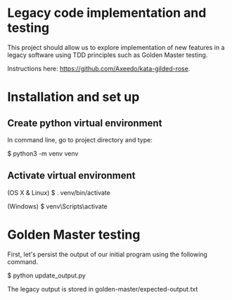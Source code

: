 # Legacy code implementation and testing

This project should allow us to explore implementation of new features in a legacy software using TDD principles such as Golden Master testing.

Instructions here: https://github.com/Axeedo/kata-gilded-rose.

# Installation and set up

## Create python virtual environment

In command line, go to project directory and type:

$ python3 -m venv venv

## Activate virtual environment

(OS X & Linux)
$ . venv/bin/activate

(Windows)
$ venv\Scripts\activate

# Golden Master testing

First, let's persist the output of our initial program using the following command.

$ python update_output.py

The legacy output is stored in golden-master/expected-output.txt
